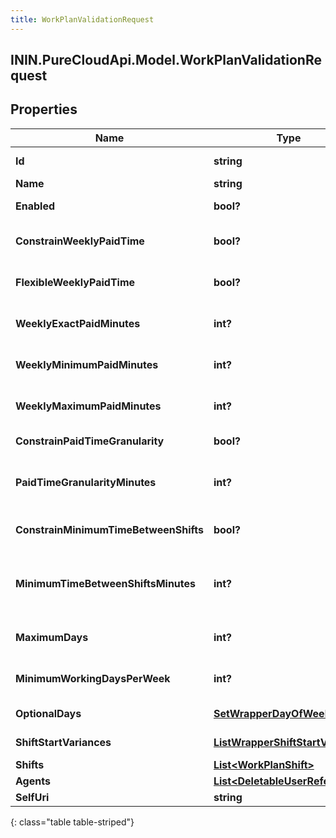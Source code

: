 ```yaml
---
title: WorkPlanValidationRequest
---
```

## ININ.PureCloudApi.Model.WorkPlanValidationRequest

## Properties

|Name | Type | Description | Notes|
|------------ | ------------- | ------------- | -------------|
| **Id** | **string** | The globally unique identifier for the object. | [optional] |
| **Name** | **string** |  | [optional] |
| **Enabled** | **bool?** | Whether the work plan is enabled for scheduling | [optional] |
| **ConstrainWeeklyPaidTime** | **bool?** | Whether the weekly paid time constraint is enabled for this work plan | [optional] |
| **FlexibleWeeklyPaidTime** | **bool?** | Whether the weekly paid time constraint is flexible for this work plan | [optional] |
| **WeeklyExactPaidMinutes** | **int?** | Exact weekly paid time in minutes for this work plan. Used if flexibleWeeklyPaidTime == false | [optional] |
| **WeeklyMinimumPaidMinutes** | **int?** | Minimum weekly paid time in minutes for this work plan. Used if flexibleWeeklyPaidTime == true | [optional] |
| **WeeklyMaximumPaidMinutes** | **int?** | Maximum weekly paid time in minutes for this work plan. Used if flexibleWeeklyPaidTime == true | [optional] |
| **ConstrainPaidTimeGranularity** | **bool?** | Whether paid time granularity is constrained for this workplan | [optional] |
| **PaidTimeGranularityMinutes** | **int?** | Granularity in minutes allowed for shift paid time in this work plan. Used if constrainPaidTimeGranularity == true | [optional] |
| **ConstrainMinimumTimeBetweenShifts** | **bool?** | Whether the minimum time between shifts constraint is enabled for this work plan | [optional] |
| **MinimumTimeBetweenShiftsMinutes** | **int?** | Minimum time between shifts in minutes defined in this work plan. Used if constrainMinimumTimeBetweenShifts == true | [optional] |
| **MaximumDays** | **int?** | Maximum number days in a week allowed to be scheduled for this work plan | [optional] |
| **MinimumWorkingDaysPerWeek** | **int?** | The minimum number of days that agents assigned to a work plan must work per week | [optional] |
| **OptionalDays** | [**SetWrapperDayOfWeek**](SetWrapperDayOfWeek.html) | Optional days to schedule for this work plan | [optional] |
| **ShiftStartVariances** | [**ListWrapperShiftStartVariance**](ListWrapperShiftStartVariance.html) | Variance in minutes among start times of shifts in this work plan | [optional] |
| **Shifts** | [**List&lt;WorkPlanShift&gt;**](WorkPlanShift.html) | Shifts in this work plan | [optional] |
| **Agents** | [**List&lt;DeletableUserReference&gt;**](DeletableUserReference.html) | Agents in this work plan | [optional] |
| **SelfUri** | **string** | The URI for this object | [optional] |
{: class="table table-striped"}


